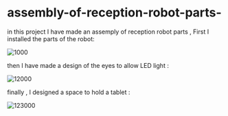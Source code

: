 # assembly-of-reception-robot-parts-
in this project I have made an assemply of reception robot parts , 
First I installed the parts of the robot:


![1000](https://user-images.githubusercontent.com/85731301/125535379-1da7e96f-f71b-4856-9282-747b979e8dbc.png)


then I have made a design of the eyes to allow LED light :


![12000](https://user-images.githubusercontent.com/85731301/125535592-21b3dabf-cf30-4315-b407-9ca1c4f43e65.png)


finally ,  I designed a space to hold a tablet : 


![123000](https://user-images.githubusercontent.com/85731301/125535836-a2f42d04-f01c-405e-8cab-6dcf4ceea793.png)
